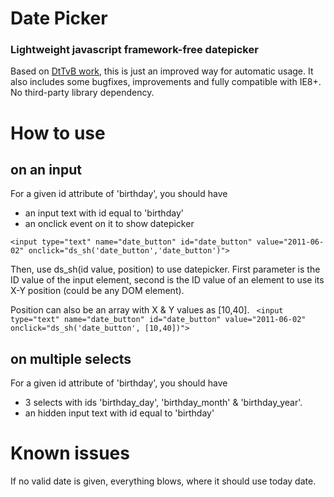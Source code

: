 # Date Picker
### Lightweight javascript framework-free datepicker

Based on [DtTvB work](http://javascriptkit.com/script/script2/dyndateselector.shtml), this is just an improved way for automatic usage.
It also includes some bugfixes, improvements and fully compatible with IE8+. 
No third-party library dependency.

# How to use
## on an input
For a given id attribute of 'birthday', you should have
- an input text with id equal to 'birthday'
- an onclick event on it to show datepicker 

``` <input type="text" name="date_button" id="date_button" value="2011-06-02" onclick="ds_sh('date_button','date_button')"> ```

Then, use ds_sh(id value, position) to use datepicker. 
First parameter is the ID value of the input element, second is the ID value of an element to use its X-Y position (could be any DOM element). 

Position can also be an array with X & Y values as [10,40].
```  <input type="text" name="date_button" id="date_button" value="2011-06-02" onclick="ds_sh('date_button', [10,40])"> ```


## on multiple selects
For a given id attribute of 'birthday', you should have
- 3 selects with ids 'birthday_day', 'birthday_month' & 'birthday_year'.
- an hidden input text with id equal to 'birthday'

# Known issues
If no valid date is given, everything blows, where it should use today date.